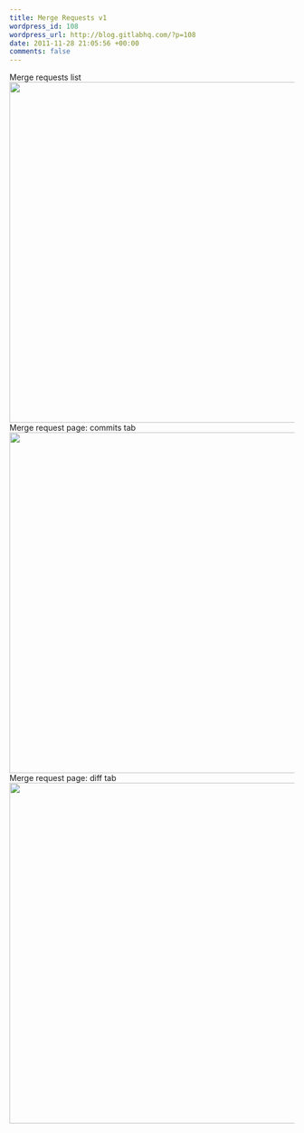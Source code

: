 ```yaml
--- 
title: Merge Requests v1
wordpress_id: 108
wordpress_url: http://blog.gitlabhq.com/?p=108
date: 2011-11-28 21:05:56 +00:00
comments: false
---
```

Merge requests list
<a href="http://blog.gitlabhq.com/wp-content/uploads/2011/11/gitlab_merge_requests_11.png"><img src="http://blog.gitlabhq.com/wp-content/uploads/2011/11/gitlab_merge_requests_11.png" alt="" title="gitlab_merge_requests_1" width="601" class="aligncenter size-full wp-image-109" /></a>
Merge request page: commits tab
<a href="http://blog.gitlabhq.com/wp-content/uploads/2011/11/gitlab_merge_requests_21.png"><img src="http://blog.gitlabhq.com/wp-content/uploads/2011/11/gitlab_merge_requests_21.png" alt="" title="gitlab_merge_requests_2" width="601" class="aligncenter size-full wp-image-110" /></a>
Merge request page: diff tab
<a href="http://blog.gitlabhq.com/wp-content/uploads/2011/11/gitlab_merge_requests_31.png"><img src="http://blog.gitlabhq.com/wp-content/uploads/2011/11/gitlab_merge_requests_31.png" alt="" title="gitlab_merge_requests_3" width="601" class="aligncenter size-full wp-image-111" /></a>
